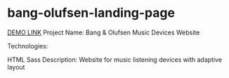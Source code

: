 # bang-olufsen-landing-page
[DEMO LINK](https://annabasenyuk.github.io/layout_landing-page/)
Project Name: Bang & Olufsen Music Devices Website

Technologies:

HTML Sass Description: Website for music listening devices with adaptive layout
